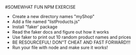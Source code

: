 #SOMEWHAT FUN NPM EXERCISE

* Create a new directory names "myShop"
* Add a file named "listProducts.js"
* Install "faker' package
* Read the faker docs and figure out how it works
* Use faker to print out 10 random product names and prices
* BE RESOURCEFUL! DON"T CHEAT AND FAST FORWARD!!!
* Run your file with node and make sure it works!